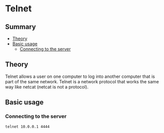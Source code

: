# Telnet

## Summary
- [Theory](#theory)
- [Basic usage](#basic-usage)
  - [Connecting to the server](#connecting-to-the-server)

## Theory
Telnet allows a user on one computer to log into another computer that is part of the same network. Telnet is a network protocol that works the same way like netcat (netcat is not a protocol).

## Basic usage
### Connecting to the server
`telnet 10.0.0.1 4444`
